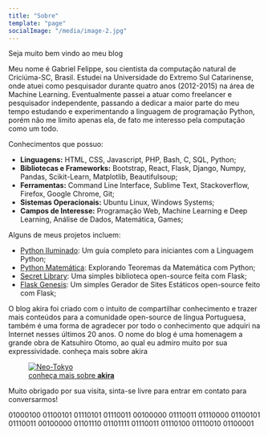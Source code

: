 ```yaml
---
title: "Sobre"
template: "page"
socialImage: "/media/image-2.jpg"
---
```


Seja muito bem vindo ao meu blog

Meu nome é Gabriel Felippe, sou cientista da computação natural de Criciúma-SC, Brasil. Estudei na Universidade do Extremo Sul Catarinense, onde atuei como pesquisador durante quatro anos (2012-2015) na área de Machine Learning. Eventualmente passei a atuar como freelancer e pesquisador independente, passando a dedicar a maior parte do meu tempo estudando e experimentando a linguagem de programação Python, porém não me limito apenas ela, de fato me interesso pela computação como um todo.

Conhecimentos que possuo:

  - **Linguagens:** HTML, CSS, Javascript, PHP, Bash, C, SQL, Python;
  - **Bibliotecas e Frameworks:** Bootstrap, React, Flask, Django, Numpy, Pandas, Scikit-Learn, Matplotlib, Beautifulsoup;
  - **Ferramentas:** Command Line Interface, Sublime Text, Stackoverflow, Firefox, Google Chrome, Git;
  - **Sistemas Operacionais:** Ubuntu Linux, Windows Systems;
  - **Campos de Interesse:** Programação Web, Machine Learning e Deep Learning, Análise de Dados, Matemática, Games;

Alguns de meus projetos incluem:

- [Python Iluminado](https://github.com/the-akira/Python-Iluminado): Um guia completo para iniciantes com a Linguagem Python;
- [Python Matemática](https://github.com/the-akira/Python-Matematica): Explorando Teoremas da Matemática com Python;
- [Secret Library](https://secretlibrary.herokuapp.com): Uma simples biblioteca open-source feita com Flask;
- [Flask Genesis](https://github.com/the-akira/Flask-Genesis): Um simples Gerador de Sites Estáticos open-source feito com Flask;

O blog akira foi criado com o intuito de compartilhar conhecimento e trazer mais conteúdos para a comunidade open-source de língua Portuguesa, também é uma forma de agradecer por todo o conhecimento que adquiri na Internet nesses últimos 20 anos. O nome do blog é uma homenagem a grande obra de Katsuhiro Otomo, ao qual eu admiro muito por sua expressividade. conheça mais sobre akira

<figure class="float-right" style="width: 400px">
	<a href="https://en.wikipedia.org/wiki/Akira_(1988_film)"><img src="/media/akira.jpg" alt="Neo-Tokyo"></a>
	<figcaption><a href="https://en.wikipedia.org/wiki/Akira_(1988_film)">conheça mais sobre <b>akira</b></a></figcaption>
</figure>

Muito obrigado por sua visita, sinta-se livre para entrar em contato para conversarmos!

01000100 01100101 01110101 01110011 00100000 01110011 01110000 01100101 01110011 00100000 01101110 01101111 01110011 01110100 01110010 01100001